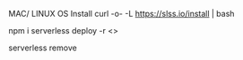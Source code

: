 MAC/ LINUX OS Install
curl -o- -L https://slss.io/install | bash

npm i
serverless deploy -r <<REGION>>

serverless remove